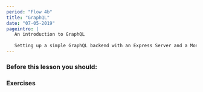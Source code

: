 ```yaml
---
period: "Flow 4b"
title: "GraphQL"
date: "07-05-2019"
pageintro: | 
   An introduction to GraphQL
   
   Setting up a simple GraphQL backend with an Express Server and a Mongo Database
---
```


### Before this lesson you should:
<!--readings_begin-->

<!--readings_end-->

### Exercises
<!--exercises_begin-->

<!--exercises_end-->